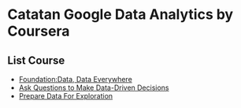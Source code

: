 # Catatan Google Data Analytics by Coursera                 

## List Course
* [Foundation:Data, Data Everywhere](https://github.com/AbdanulIkhlas/google-data-analytics-note/tree/main/1.%20Foundation%20Data%2C%20Data%20Everywhere)
* [Ask Questions to Make Data-Driven Decisions](https://github.com/AbdanulIkhlas/google-data-analytics-note/tree/main/2.%20Ask%20Questions%20to%20Make%20Data-Driven%20Decisions)
* [Prepare Data For Exploration](https://github.com/AbdanulIkhlas/google-data-analytics-note/tree/main/3.%20Prepare%20Data%20For%20Exploration)
